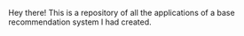 Hey there!
This is a repository of all the applications of a base recommendation system I had created.
